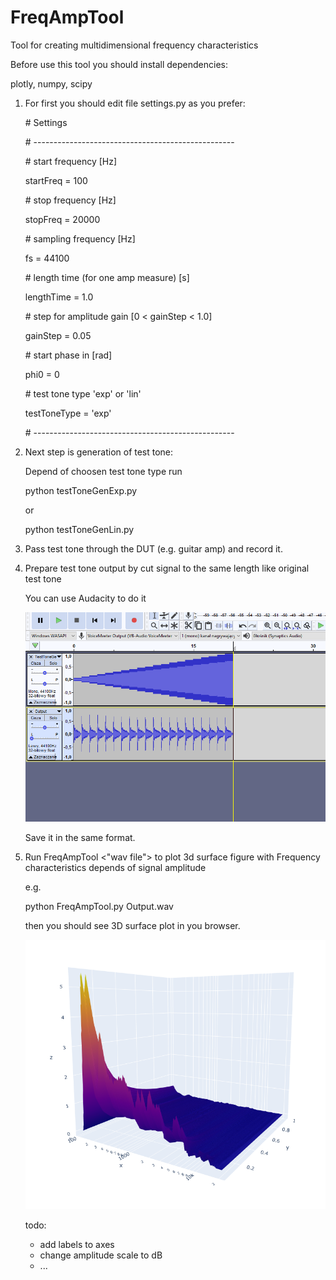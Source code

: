 # FreqAmpTool
Tool for creating multidimensional frequency characteristics

Before use this tool you should install dependencies:

plotly, numpy, scipy

1. For first you should edit file settings.py as you prefer:

   \# Settings

   \# --------------------------------------------------

   \# start frequency [Hz]

   startFreq = 100

   \# stop frequency [Hz]

   stopFreq = 20000

   \# sampling frequency [Hz]

   fs = 44100

   \# length time (for one amp measure) [s]

   lengthTime = 1.0

   \# step for amplitude gain [0 < gainStep < 1.0] 

   gainStep = 0.05

   \# start phase in [rad]

   phi0 = 0

   \# test tone type 'exp' or 'lin'

   testToneType = 'exp'

   \# --------------------------------------------------

2. Next step is generation of test tone:

   Depend of choosen test tone type run

   python testToneGenExp.py

   or

   python testToneGenLin.py

3. Pass test tone through the DUT (e.g. guitar amp) and record it.

4. Prepare test tone output by cut signal to the same length like original test tone

   You can use Audacity to do it

   ![alt](<Docs/Images/audacityCut.png>)

   Save it in the same format.

5. Run FreqAmpTool <"wav file"> to plot 3d surface figure with Frequency characteristics depends of signal amplitude

   e.g.

   python FreqAmpTool.py Output.wav

   then you should see 3D surface plot in you browser.

   ![alt](<Docs/Images/3dFig.png>)

   todo:

   - add labels to axes
   - change amplitude scale to dB
   - ...
   
      
   
      
   
   


